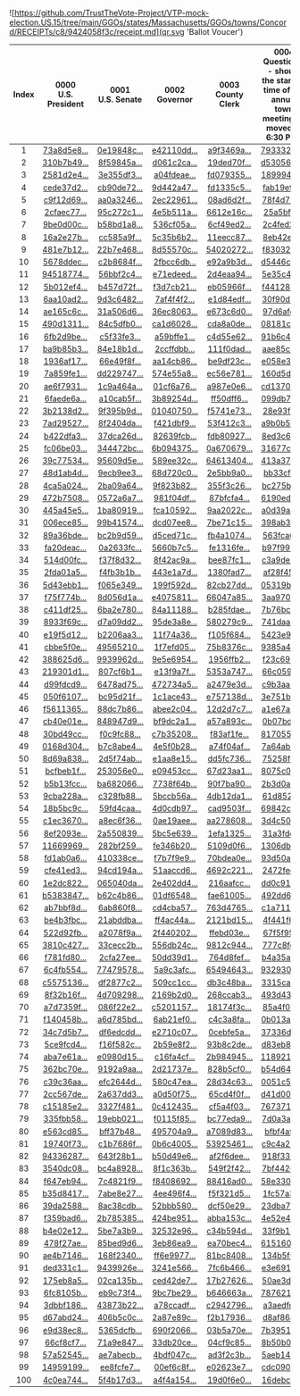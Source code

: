 ![https://github.com/TrustTheVote-Project/VTP-mock-election.US.15/tree/main/GGOs/states/Massachusetts/GGOs/towns/Concord/RECEIPTs/c8/9424058f3c/receipt.md](qr.svg 'Ballot Voucer')

| Index | 0000<br>U.S. President | 0001<br>U.S. Senate | 0002<br>Governor | 0003<br>County Clerk | 0004<br>Question 1 - should the starting time of the annual town meeting be moved to 6:30 PM? |
|:---:|:---:|:---:|:---:|:---:|:---:|
| 1 | [73a8d5e8...](https://github.com/TrustTheVote-Project/VTP-mock-election.US.15/commit/73a8d5e8bf9cb39dfeb85e54ba5c39304cfac296) | [0e19848c...](https://github.com/TrustTheVote-Project/VTP-mock-election.US.15/commit/0e19848c98aec3c5ed06accc93dd18b89fe68fcb) | [e42110dd...](https://github.com/TrustTheVote-Project/VTP-mock-election.US.15/commit/e42110dd6cb31d28ba6cb6af42c007c7e22697b9) | [a9f3469a...](https://github.com/TrustTheVote-Project/VTP-mock-election.US.15/commit/a9f3469a135cb1319197d57361aab203da301e3a) | [79333250...](https://github.com/TrustTheVote-Project/VTP-mock-election.US.15/commit/79333250c2f26ea6dca78c56493b5df852190591) |
| 2 | [310b7b49...](https://github.com/TrustTheVote-Project/VTP-mock-election.US.15/commit/310b7b497493504ed82fcaabf342c2bb542b79aa) | [8f59845a...](https://github.com/TrustTheVote-Project/VTP-mock-election.US.15/commit/8f59845a37253fba417783166e23f88355b1f3b1) | [d061c2ca...](https://github.com/TrustTheVote-Project/VTP-mock-election.US.15/commit/d061c2ca20a0122e79e85997dc8a0264f8cbe86f) | [19ded70f...](https://github.com/TrustTheVote-Project/VTP-mock-election.US.15/commit/19ded70fb6c6c93f9ad4fc6514e9668f1e04f6a4) | [d5305698...](https://github.com/TrustTheVote-Project/VTP-mock-election.US.15/commit/d5305698e60baa9d1a57d741336803c60f84af76) |
| 3 | [2581d2e4...](https://github.com/TrustTheVote-Project/VTP-mock-election.US.15/commit/2581d2e4716b86399eb7cdbee6994c025d796990) | [3e355df3...](https://github.com/TrustTheVote-Project/VTP-mock-election.US.15/commit/3e355df323166de825670c080584543633a33a4f) | [a04fdeae...](https://github.com/TrustTheVote-Project/VTP-mock-election.US.15/commit/a04fdeae1bc01cb4d12185d0a902f0fdf5417cb9) | [fd079355...](https://github.com/TrustTheVote-Project/VTP-mock-election.US.15/commit/fd079355dd654b580d0ad82c400f254c1e146630) | [1899945a...](https://github.com/TrustTheVote-Project/VTP-mock-election.US.15/commit/1899945abca601400c3fe9507e446649d665e885) |
| 4 | [cede37d2...](https://github.com/TrustTheVote-Project/VTP-mock-election.US.15/commit/cede37d265d70ecb9bab622ed2f7103dadfa087c) | [cb90de72...](https://github.com/TrustTheVote-Project/VTP-mock-election.US.15/commit/cb90de72dcae713471a3e7b1dd98ae91cd6d2b68) | [9d442a47...](https://github.com/TrustTheVote-Project/VTP-mock-election.US.15/commit/9d442a476bafd5333bb6877ac78195ccf03373be) | [fd1335c5...](https://github.com/TrustTheVote-Project/VTP-mock-election.US.15/commit/fd1335c5dc7d2df62826945d38770b59f0f0abfe) | [fab19e9b...](https://github.com/TrustTheVote-Project/VTP-mock-election.US.15/commit/fab19e9b1c8af6e75019efe9587a1a46e6a86cd1) |
| 5 | [c9f12d69...](https://github.com/TrustTheVote-Project/VTP-mock-election.US.15/commit/c9f12d699f8a17cf2ec40a60386fcab5370f65d8) | [aa0a3246...](https://github.com/TrustTheVote-Project/VTP-mock-election.US.15/commit/aa0a3246c8fc28d6743d6c1dba8809dfc2098a3a) | [2ec22961...](https://github.com/TrustTheVote-Project/VTP-mock-election.US.15/commit/2ec22961d6ca3090ba2952d6ad5f24e700c2a359) | [08ad6d2f...](https://github.com/TrustTheVote-Project/VTP-mock-election.US.15/commit/08ad6d2f64889cd3fceb26dbd86001dbe0570340) | [78f4d73b...](https://github.com/TrustTheVote-Project/VTP-mock-election.US.15/commit/78f4d73bd50f821481d470acf04c6d553136c662) |
| 6 | [2cfaec77...](https://github.com/TrustTheVote-Project/VTP-mock-election.US.15/commit/2cfaec77d2e6f228bf9cd4cd1c640ccfafe2d642) | [95c272c1...](https://github.com/TrustTheVote-Project/VTP-mock-election.US.15/commit/95c272c1b6f7768093fe29cae402c842759189f0) | [4e5b511a...](https://github.com/TrustTheVote-Project/VTP-mock-election.US.15/commit/4e5b511a511d827709a46758739523f61b9d1daf) | [6612e16c...](https://github.com/TrustTheVote-Project/VTP-mock-election.US.15/commit/6612e16c66b10760ef3a91a944c5fc2ea3281cac) | [25a5bff1...](https://github.com/TrustTheVote-Project/VTP-mock-election.US.15/commit/25a5bff1bef6d41b732d89cccef0aa54e457e08f) |
| 7 | [9be0d00c...](https://github.com/TrustTheVote-Project/VTP-mock-election.US.15/commit/9be0d00c846138d5eac4e92a6dfba2c00d2d026c) | [b58bd1a8...](https://github.com/TrustTheVote-Project/VTP-mock-election.US.15/commit/b58bd1a8178c2f3f9d3f58775338e4d53932d9fa) | [536cf05a...](https://github.com/TrustTheVote-Project/VTP-mock-election.US.15/commit/536cf05a556fb8fc24fedd77c82dd58639e0a934) | [6cf49ed2...](https://github.com/TrustTheVote-Project/VTP-mock-election.US.15/commit/6cf49ed20fcc8d58b81c893a828f01e3c2c56b5e) | [2c4fed28...](https://github.com/TrustTheVote-Project/VTP-mock-election.US.15/commit/2c4fed2823b5d981ef08bda329319bd70e5731a8) |
| 8 | [16a2e27b...](https://github.com/TrustTheVote-Project/VTP-mock-election.US.15/commit/16a2e27b541aa32e64baf6a9ebfabeaebe952d06) | [cc585a9f...](https://github.com/TrustTheVote-Project/VTP-mock-election.US.15/commit/cc585a9f4582aa0678251091b02cd04e41a93050) | [5c35b6b2...](https://github.com/TrustTheVote-Project/VTP-mock-election.US.15/commit/5c35b6b2b6837785758441ef967149dcb45da0e0) | [11eecc87...](https://github.com/TrustTheVote-Project/VTP-mock-election.US.15/commit/11eecc87305153da339887a7d68b36487301517a) | [8eb42efa...](https://github.com/TrustTheVote-Project/VTP-mock-election.US.15/commit/8eb42efa994a1aa2cd8e491192f98c4c7d724214) |
| 9 | [481e7b12...](https://github.com/TrustTheVote-Project/VTP-mock-election.US.15/commit/481e7b1201f9c18e6787d1f9a07a7aa6d46adf20) | [22b7e468...](https://github.com/TrustTheVote-Project/VTP-mock-election.US.15/commit/22b7e468f2c710d8265ac4bee67f63ec9645a7d7) | [8d55570c...](https://github.com/TrustTheVote-Project/VTP-mock-election.US.15/commit/8d55570cbc82ed5cc7061cb28b07373230bc034f) | [54020272...](https://github.com/TrustTheVote-Project/VTP-mock-election.US.15/commit/54020272eaa3869e0dfe6979a00650d121a94236) | [f83032ca...](https://github.com/TrustTheVote-Project/VTP-mock-election.US.15/commit/f83032ca789c92f2e0545b9a889116bfeeac6629) |
| 10 | [5678ddec...](https://github.com/TrustTheVote-Project/VTP-mock-election.US.15/commit/5678ddec7311de3c716bf7fb317e58d58e0b3b42) | [c2b8684f...](https://github.com/TrustTheVote-Project/VTP-mock-election.US.15/commit/c2b8684ff2a7ee3d42713d7c79270f5053a4c085) | [2fbcc6db...](https://github.com/TrustTheVote-Project/VTP-mock-election.US.15/commit/2fbcc6db82312f396f73f095b53a9887b0b50fe8) | [e92a9b3d...](https://github.com/TrustTheVote-Project/VTP-mock-election.US.15/commit/e92a9b3ddc8775c3f567815b4a473fc2cfb47d06) | [d5446c00...](https://github.com/TrustTheVote-Project/VTP-mock-election.US.15/commit/d5446c006a7ddc61d788a54d15bb8b8d999bfe4d) |
| 11 | [94518774...](https://github.com/TrustTheVote-Project/VTP-mock-election.US.15/commit/945187747ad3bff4be410c0a3ae33fa185b99911) | [56bbf2c4...](https://github.com/TrustTheVote-Project/VTP-mock-election.US.15/commit/56bbf2c42d470ac4f1a8ea323fc1cc460a100ed5) | [e71edeed...](https://github.com/TrustTheVote-Project/VTP-mock-election.US.15/commit/e71edeedd41a4dc59fcb99e314988f9bd9a71617) | [2d4eaa94...](https://github.com/TrustTheVote-Project/VTP-mock-election.US.15/commit/2d4eaa947a9f0d3162a09d32ce465551ecb7ba1a) | [5e35c4ea...](https://github.com/TrustTheVote-Project/VTP-mock-election.US.15/commit/5e35c4eaa9314c1f2c179e9029ab1e3b6742aeb8) |
| 12 | [5b012ef4...](https://github.com/TrustTheVote-Project/VTP-mock-election.US.15/commit/5b012ef40fe8f1c06e58ad16a39629087ea18d47) | [b457d72f...](https://github.com/TrustTheVote-Project/VTP-mock-election.US.15/commit/b457d72fb81fdc17899570d8011a0ff81bb40500) | [f3d7cb21...](https://github.com/TrustTheVote-Project/VTP-mock-election.US.15/commit/f3d7cb21f631d54c6fa688713fd69594d2fca1c6) | [eb05966f...](https://github.com/TrustTheVote-Project/VTP-mock-election.US.15/commit/eb05966f0c3be213505e9f7b5caf2c8f2f31b906) | [f44128d3...](https://github.com/TrustTheVote-Project/VTP-mock-election.US.15/commit/f44128d3ec19cd594db13efec5866a068564d7e1) |
| 13 | [6aa10ad2...](https://github.com/TrustTheVote-Project/VTP-mock-election.US.15/commit/6aa10ad2d1c8799cf871150a0eaa96706dd8d347) | [9d3c6482...](https://github.com/TrustTheVote-Project/VTP-mock-election.US.15/commit/9d3c6482d931e249c56ef0b648f464be0f328d53) | [7af4f4f2...](https://github.com/TrustTheVote-Project/VTP-mock-election.US.15/commit/7af4f4f274ee5bc0201bba2c9c4136b356c8ce8b) | [e1d84edf...](https://github.com/TrustTheVote-Project/VTP-mock-election.US.15/commit/e1d84edf3dd6fd44cc38ef8dd66bf3fdc4b67cdc) | [30f90d2d...](https://github.com/TrustTheVote-Project/VTP-mock-election.US.15/commit/30f90d2db27b4c8dcf7fb65de1fad1061a84fcdc) |
| 14 | [ae165c6c...](https://github.com/TrustTheVote-Project/VTP-mock-election.US.15/commit/ae165c6c9e6b22268f74d4aafe351502bd4982cf) | [31a506d6...](https://github.com/TrustTheVote-Project/VTP-mock-election.US.15/commit/31a506d693d2f5e130af3e261a957fc7ca4759e1) | [36ec8063...](https://github.com/TrustTheVote-Project/VTP-mock-election.US.15/commit/36ec8063a73a20d5d609cec0665acae0d1f79fd0) | [e673c6d0...](https://github.com/TrustTheVote-Project/VTP-mock-election.US.15/commit/e673c6d07063d62f87507355d5bfd8b2ec0c389a) | [97d6afe3...](https://github.com/TrustTheVote-Project/VTP-mock-election.US.15/commit/97d6afe3bb4573d5e5f560bc48da4649dc57368f) |
| 15 | [490d1311...](https://github.com/TrustTheVote-Project/VTP-mock-election.US.15/commit/490d13119a12ef84092c3c4bfd408a24eadebca4) | [84c5dfb0...](https://github.com/TrustTheVote-Project/VTP-mock-election.US.15/commit/84c5dfb0b17ce1b5b2f36dc302c2811b87925db2) | [ca1d6026...](https://github.com/TrustTheVote-Project/VTP-mock-election.US.15/commit/ca1d6026ff0f0fce76e26f2de6b1b20c89aaff40) | [cda8a0de...](https://github.com/TrustTheVote-Project/VTP-mock-election.US.15/commit/cda8a0de9ff9a112d25bd7ebe14ed9f619a9c91d) | [08181c41...](https://github.com/TrustTheVote-Project/VTP-mock-election.US.15/commit/08181c41f3d23a39d89583b0790e00e350f388ae) |
| 16 | [6fb2d9be...](https://github.com/TrustTheVote-Project/VTP-mock-election.US.15/commit/6fb2d9bea85cc8753997e660966be3701b0de13d) | [c5f33fe3...](https://github.com/TrustTheVote-Project/VTP-mock-election.US.15/commit/c5f33fe3c0f3d1025938610e0dfdce037050b8ad) | [a59bffe1...](https://github.com/TrustTheVote-Project/VTP-mock-election.US.15/commit/a59bffe16ca37400d7cc89c1a52bf2cfc9503f0e) | [c4d55e62...](https://github.com/TrustTheVote-Project/VTP-mock-election.US.15/commit/c4d55e622c7770e9376e4461993db795646d706e) | [91b6c455...](https://github.com/TrustTheVote-Project/VTP-mock-election.US.15/commit/91b6c45569bf4b650846dfef9ce3860329353638) |
| 17 | [ba9b85b3...](https://github.com/TrustTheVote-Project/VTP-mock-election.US.15/commit/ba9b85b3aca199394560545a9183cfa895966c40) | [84e18b1d...](https://github.com/TrustTheVote-Project/VTP-mock-election.US.15/commit/84e18b1da5655a3a092451f00279a19957bba109) | [2ccffdbb...](https://github.com/TrustTheVote-Project/VTP-mock-election.US.15/commit/2ccffdbb1e70e3828454158b7a145975a50514d5) | [111f0dad...](https://github.com/TrustTheVote-Project/VTP-mock-election.US.15/commit/111f0dadd98549aa0dc286a4b911b9e911ec269a) | [aae85ca6...](https://github.com/TrustTheVote-Project/VTP-mock-election.US.15/commit/aae85ca62c9382b0007bf69eff81ab36d2d9d454) |
| 18 | [1936af17...](https://github.com/TrustTheVote-Project/VTP-mock-election.US.15/commit/1936af17b05270428a0153ce7c8b819da91d8e0e) | [66e49f8f...](https://github.com/TrustTheVote-Project/VTP-mock-election.US.15/commit/66e49f8f8eaacb14feb84fbb029aeaf9675c141a) | [aa14cb86...](https://github.com/TrustTheVote-Project/VTP-mock-election.US.15/commit/aa14cb860c8e39131ea921584485b37662d4dd25) | [be9df23c...](https://github.com/TrustTheVote-Project/VTP-mock-election.US.15/commit/be9df23cb3d6505d96b42db79e2e0697c05aeca8) | [e058e3a5...](https://github.com/TrustTheVote-Project/VTP-mock-election.US.15/commit/e058e3a5d02d802c454ac1fa5d86bc792015984e) |
| 19 | [7a859fe1...](https://github.com/TrustTheVote-Project/VTP-mock-election.US.15/commit/7a859fe192e61bdf4ca3eee4e1d8c9ee77f65039) | [dd229747...](https://github.com/TrustTheVote-Project/VTP-mock-election.US.15/commit/dd229747ce3654239361d995abe82b40c4a3ca4f) | [574e55a8...](https://github.com/TrustTheVote-Project/VTP-mock-election.US.15/commit/574e55a8f07be288a1c39f58da48ce1bd5d80743) | [ec56e781...](https://github.com/TrustTheVote-Project/VTP-mock-election.US.15/commit/ec56e78164cbf4e1e15436f4918270962d8d6fb3) | [160d5d00...](https://github.com/TrustTheVote-Project/VTP-mock-election.US.15/commit/160d5d00ba71e4f8de4cf2197ac58134b09a1852) |
| 20 | [ae6f7931...](https://github.com/TrustTheVote-Project/VTP-mock-election.US.15/commit/ae6f7931e489ebcd0964ec3918e8ec17bc94037a) | [1c9a464a...](https://github.com/TrustTheVote-Project/VTP-mock-election.US.15/commit/1c9a464a7d9ff6a42cc812de15defa90178174b4) | [01cf6a76...](https://github.com/TrustTheVote-Project/VTP-mock-election.US.15/commit/01cf6a76f4db50b8a745e2cad0136d4132c9f67c) | [a987e0e6...](https://github.com/TrustTheVote-Project/VTP-mock-election.US.15/commit/a987e0e6e712303a4949ac371e5d0c11dbe8be78) | [cd137076...](https://github.com/TrustTheVote-Project/VTP-mock-election.US.15/commit/cd13707698b6f2c39c8fd82903e0bc5da21a5a51) |
| 21 | [6faede6a...](https://github.com/TrustTheVote-Project/VTP-mock-election.US.15/commit/6faede6a414ed57cd15af12da2326108bdb8b315) | [a10cab5f...](https://github.com/TrustTheVote-Project/VTP-mock-election.US.15/commit/a10cab5ff441b7bb03343c15cedc7b02995303d6) | [3b89254d...](https://github.com/TrustTheVote-Project/VTP-mock-election.US.15/commit/3b89254d372d7e169fb142264a1fe8c1927f3a32) | [ff50dff6...](https://github.com/TrustTheVote-Project/VTP-mock-election.US.15/commit/ff50dff65b865ae5ac80264be50ae81ec020225b) | [099db73e...](https://github.com/TrustTheVote-Project/VTP-mock-election.US.15/commit/099db73ea3cc9ea9b93768f7bac249f6a8b4c2ff) |
| 22 | [3b2138d2...](https://github.com/TrustTheVote-Project/VTP-mock-election.US.15/commit/3b2138d248ca7a1aad3236f6e995f3b8dfab11c9) | [9f395b9d...](https://github.com/TrustTheVote-Project/VTP-mock-election.US.15/commit/9f395b9d7e74c3f534e1616d47779eca1d9df0ba) | [01040750...](https://github.com/TrustTheVote-Project/VTP-mock-election.US.15/commit/0104075003ace58b06a90c2f64d1e7b899b8161e) | [f5741e73...](https://github.com/TrustTheVote-Project/VTP-mock-election.US.15/commit/f5741e737b0dfdb5275c4231dae426d8e9d87559) | [28e93fac...](https://github.com/TrustTheVote-Project/VTP-mock-election.US.15/commit/28e93facce5a20acc393df4ea7ff5c4ecbb1d4d6) |
| 23 | [7ad29527...](https://github.com/TrustTheVote-Project/VTP-mock-election.US.15/commit/7ad29527cb2e9b1ec884514da7466265c3ddf7e2) | [8f2404da...](https://github.com/TrustTheVote-Project/VTP-mock-election.US.15/commit/8f2404daa630e38bdad65534f3c2d84747da979e) | [f421dbf9...](https://github.com/TrustTheVote-Project/VTP-mock-election.US.15/commit/f421dbf92ec90aa7d1c8bf3fb2cc9fb20ad70f97) | [53f412c3...](https://github.com/TrustTheVote-Project/VTP-mock-election.US.15/commit/53f412c351ae85139fbc76600b92d0c95a2903f7) | [a9b0b553...](https://github.com/TrustTheVote-Project/VTP-mock-election.US.15/commit/a9b0b553a7dc5015c29e6cac4ca4731abc95a842) |
| 24 | [b422dfa3...](https://github.com/TrustTheVote-Project/VTP-mock-election.US.15/commit/b422dfa3f46645808b22462337d2549f3f3742fc) | [37dca26d...](https://github.com/TrustTheVote-Project/VTP-mock-election.US.15/commit/37dca26d138048db7389eba87754fec0ca447c12) | [82639fcb...](https://github.com/TrustTheVote-Project/VTP-mock-election.US.15/commit/82639fcb0a94b5f636446684bf62e21eb2e5c979) | [fdb80927...](https://github.com/TrustTheVote-Project/VTP-mock-election.US.15/commit/fdb80927285b8788db65dd2b730f6402c53b491e) | [8ed3c6c1...](https://github.com/TrustTheVote-Project/VTP-mock-election.US.15/commit/8ed3c6c152ac8623c11cd4326a712a8023b993fd) |
| 25 | [fc06be03...](https://github.com/TrustTheVote-Project/VTP-mock-election.US.15/commit/fc06be03ec0dc5dd8f100af15420f6e9edd3fb7d) | [344472bc...](https://github.com/TrustTheVote-Project/VTP-mock-election.US.15/commit/344472bc56735615339a81b3c87da4c0d168483a) | [6b094375...](https://github.com/TrustTheVote-Project/VTP-mock-election.US.15/commit/6b094375abb59ef91196b3b37c34edcd91b2c15c) | [0a670679...](https://github.com/TrustTheVote-Project/VTP-mock-election.US.15/commit/0a6706791e528f1b330c1a00cca93baf541bf974) | [31677c19...](https://github.com/TrustTheVote-Project/VTP-mock-election.US.15/commit/31677c19db66e3cb6a0a0d4715f68e1c86f44170) |
| 26 | [39c77534...](https://github.com/TrustTheVote-Project/VTP-mock-election.US.15/commit/39c77534ccfe19f5e8d3a534c340d8bf7374931e) | [95609d5e...](https://github.com/TrustTheVote-Project/VTP-mock-election.US.15/commit/95609d5e4c711ee0d226a1f4d79369bdef335d03) | [589ee32c...](https://github.com/TrustTheVote-Project/VTP-mock-election.US.15/commit/589ee32cafa9ed5ff7615a170332e45a2c532482) | [64613404...](https://github.com/TrustTheVote-Project/VTP-mock-election.US.15/commit/64613404c3293717ceec5861e9b8f8d0af0bbf33) | [413a3748...](https://github.com/TrustTheVote-Project/VTP-mock-election.US.15/commit/413a37482ff877c1e95f8a440826cd0e2a1f4fcd) |
| 27 | [48d1ab4d...](https://github.com/TrustTheVote-Project/VTP-mock-election.US.15/commit/48d1ab4da918242b2c1466c31f818439be0252d6) | [9ecb9ee3...](https://github.com/TrustTheVote-Project/VTP-mock-election.US.15/commit/9ecb9ee302e4ddb732f54ed7ac80a324977febf5) | [68d720c0...](https://github.com/TrustTheVote-Project/VTP-mock-election.US.15/commit/68d720c0faa1a6999a9f74630687b4175f2388ce) | [2e5bb9a0...](https://github.com/TrustTheVote-Project/VTP-mock-election.US.15/commit/2e5bb9a0e1ff59c89ce9e465a88cf78ebf3311f9) | [bb33cff9...](https://github.com/TrustTheVote-Project/VTP-mock-election.US.15/commit/bb33cff9e51c650c41db4c9b21ede55817c4eb69) |
| 28 | [4ca5a024...](https://github.com/TrustTheVote-Project/VTP-mock-election.US.15/commit/4ca5a024ae84c12d9f2fa508bf0477fa757d32e9) | [2ba09a64...](https://github.com/TrustTheVote-Project/VTP-mock-election.US.15/commit/2ba09a64a9eabdaaee2a9bbb1db74b3d0d7d52d4) | [9f823b82...](https://github.com/TrustTheVote-Project/VTP-mock-election.US.15/commit/9f823b822d9b684414b229e62ec86f42610d6163) | [355f3c26...](https://github.com/TrustTheVote-Project/VTP-mock-election.US.15/commit/355f3c26de702eede7a7d44af51147ec606f2cc9) | [bc275bac...](https://github.com/TrustTheVote-Project/VTP-mock-election.US.15/commit/bc275bac1b6dd4dfcfce6988f2ae6a527002e8e6) |
| 29 | [472b7508...](https://github.com/TrustTheVote-Project/VTP-mock-election.US.15/commit/472b7508fd87bf44fdded30301ddef21aa3995f8) | [0572a6a7...](https://github.com/TrustTheVote-Project/VTP-mock-election.US.15/commit/0572a6a7357c3614e9ca700dc3cbc8ac32a60442) | [981f04df...](https://github.com/TrustTheVote-Project/VTP-mock-election.US.15/commit/981f04df21ed87c12a2a8e574209fd5eafbe473a) | [87bfcfa4...](https://github.com/TrustTheVote-Project/VTP-mock-election.US.15/commit/87bfcfa4aab130ff7b4e5e390d2e56e73b9f2c0e) | [6190ed49...](https://github.com/TrustTheVote-Project/VTP-mock-election.US.15/commit/6190ed494deab9f6c104b31c0c3d4285fc219c8c) |
| 30 | [445a45e5...](https://github.com/TrustTheVote-Project/VTP-mock-election.US.15/commit/445a45e557434fceda715db6a3a2a4d9edcb517e) | [1ba80919...](https://github.com/TrustTheVote-Project/VTP-mock-election.US.15/commit/1ba809191975b4c4ab8c9625f34c4bb819cf18e7) | [fca10592...](https://github.com/TrustTheVote-Project/VTP-mock-election.US.15/commit/fca105924787633b0992eedc438ce8ee3954a045) | [9aa2022c...](https://github.com/TrustTheVote-Project/VTP-mock-election.US.15/commit/9aa2022cac0ce700b69f3ff3cd07b915a415985f) | [a0d39a31...](https://github.com/TrustTheVote-Project/VTP-mock-election.US.15/commit/a0d39a31b44471cbb2628a3267e26b858af826cc) |
| 31 | [006ece85...](https://github.com/TrustTheVote-Project/VTP-mock-election.US.15/commit/006ece85832eafd3e5391e195fb6907884767b2e) | [99b41574...](https://github.com/TrustTheVote-Project/VTP-mock-election.US.15/commit/99b4157464aaf298948c95829df7d5ce094a2c7c) | [dcd07ee8...](https://github.com/TrustTheVote-Project/VTP-mock-election.US.15/commit/dcd07ee8b98ba77b619cf51a133ed1f28e8e56e2) | [7be71c15...](https://github.com/TrustTheVote-Project/VTP-mock-election.US.15/commit/7be71c158c90175a19d0253d9b058d10a6a649f2) | [398ab386...](https://github.com/TrustTheVote-Project/VTP-mock-election.US.15/commit/398ab386ae2848898fea6abf58409edde2c39fa9) |
| 32 | [89a36bde...](https://github.com/TrustTheVote-Project/VTP-mock-election.US.15/commit/89a36bdeeb449c6f84375ed35499433b1d208261) | [bc2b9d59...](https://github.com/TrustTheVote-Project/VTP-mock-election.US.15/commit/bc2b9d594be2621a504ffd987d976687623adfd7) | [d5ced71c...](https://github.com/TrustTheVote-Project/VTP-mock-election.US.15/commit/d5ced71c0b436f80899c5ffc680119e90f4fb15a) | [fb4a1074...](https://github.com/TrustTheVote-Project/VTP-mock-election.US.15/commit/fb4a1074990424561c17df6282b17e24447bdbde) | [563fca6d...](https://github.com/TrustTheVote-Project/VTP-mock-election.US.15/commit/563fca6d8e870f115c6caf7f99aae35bf62f44af) |
| 33 | [fa20deac...](https://github.com/TrustTheVote-Project/VTP-mock-election.US.15/commit/fa20deacf157712139e7f0be05bbc1d620b12fa6) | [0a2633fc...](https://github.com/TrustTheVote-Project/VTP-mock-election.US.15/commit/0a2633fc5726f890cf9760601d3bcad597afad99) | [5660b7c5...](https://github.com/TrustTheVote-Project/VTP-mock-election.US.15/commit/5660b7c57edbb0d52d7f0c4fb7c1f8bcfae6a80d) | [fe1316fe...](https://github.com/TrustTheVote-Project/VTP-mock-election.US.15/commit/fe1316feda91c087be2cc2d35bd54af61d8cbeda) | [b97f996b...](https://github.com/TrustTheVote-Project/VTP-mock-election.US.15/commit/b97f996b1b65c45562b0e6646b479c595fed3663) |
| 34 | [514d00fc...](https://github.com/TrustTheVote-Project/VTP-mock-election.US.15/commit/514d00fc404c57efa10084fc5b454bcc98138536) | [f37f8d32...](https://github.com/TrustTheVote-Project/VTP-mock-election.US.15/commit/f37f8d325fd71f730a51e728b563937a9a5b0723) | [8f42ac9a...](https://github.com/TrustTheVote-Project/VTP-mock-election.US.15/commit/8f42ac9aafbe0cfa232a01604033458fc9c09115) | [bee87fc1...](https://github.com/TrustTheVote-Project/VTP-mock-election.US.15/commit/bee87fc193debfba80f79c00338e49dffa2891fe) | [c3a9de25...](https://github.com/TrustTheVote-Project/VTP-mock-election.US.15/commit/c3a9de25ace309ce64c1525a6e6213bf5005e4a6) |
| 35 | [2fda01a5...](https://github.com/TrustTheVote-Project/VTP-mock-election.US.15/commit/2fda01a50057bd680239f531ae9e15ed9bb2ad84) | [f4fb3b1b...](https://github.com/TrustTheVote-Project/VTP-mock-election.US.15/commit/f4fb3b1b10cdcc2dfc9d72a2980efa5a2300ea8e) | [443e1a7d...](https://github.com/TrustTheVote-Project/VTP-mock-election.US.15/commit/443e1a7da69b55c087e41cfbbd261ce6edb1b038) | [1380fad7...](https://github.com/TrustTheVote-Project/VTP-mock-election.US.15/commit/1380fad7eaa91ea355130260b46edd87926213fa) | [af28f459...](https://github.com/TrustTheVote-Project/VTP-mock-election.US.15/commit/af28f4595e29b6c4080188720392b10a3c329b30) |
| 36 | [5d43ebb1...](https://github.com/TrustTheVote-Project/VTP-mock-election.US.15/commit/5d43ebb1d321a40707cccc06bf2a898a0b01ed97) | [f065e349...](https://github.com/TrustTheVote-Project/VTP-mock-election.US.15/commit/f065e34996208362ca3b90ba856849cce747bf14) | [199f592d...](https://github.com/TrustTheVote-Project/VTP-mock-election.US.15/commit/199f592d13304213c524b677972f6c6b2af8ddd9) | [82cb27dd...](https://github.com/TrustTheVote-Project/VTP-mock-election.US.15/commit/82cb27dd46f86460f5da1e94fbb1a2c206edcf59) | [05319bd6...](https://github.com/TrustTheVote-Project/VTP-mock-election.US.15/commit/05319bd6252b2187a85250de30161789de659b3c) |
| 37 | [f75f774b...](https://github.com/TrustTheVote-Project/VTP-mock-election.US.15/commit/f75f774b175b19058a456dad2ce05105c048d6ee) | [8d056d1a...](https://github.com/TrustTheVote-Project/VTP-mock-election.US.15/commit/8d056d1a91fba28191f5458618c9fd0c62befac7) | [e4075811...](https://github.com/TrustTheVote-Project/VTP-mock-election.US.15/commit/e407581118cd4c2bb2f8a40daca9017786236de7) | [66047a85...](https://github.com/TrustTheVote-Project/VTP-mock-election.US.15/commit/66047a858eee0cc7585fd14e73d8796c772b08f4) | [3aa970b3...](https://github.com/TrustTheVote-Project/VTP-mock-election.US.15/commit/3aa970b3d61c7bc35243d3ade78573f28dd69b13) |
| 38 | [c411df25...](https://github.com/TrustTheVote-Project/VTP-mock-election.US.15/commit/c411df25f56a635ae46547fbb74a31cf090a5900) | [6ba2e780...](https://github.com/TrustTheVote-Project/VTP-mock-election.US.15/commit/6ba2e7800e4416152f480bcbd262142bd629325f) | [84a11188...](https://github.com/TrustTheVote-Project/VTP-mock-election.US.15/commit/84a11188e8451dcacc628b43dd2193d70dc51186) | [b285fdae...](https://github.com/TrustTheVote-Project/VTP-mock-election.US.15/commit/b285fdae569b6a0721508e10d1e0fa0355401a24) | [7b76bc38...](https://github.com/TrustTheVote-Project/VTP-mock-election.US.15/commit/7b76bc381e79e54337186423b942f603191fbaf7) |
| 39 | [8933f69c...](https://github.com/TrustTheVote-Project/VTP-mock-election.US.15/commit/8933f69c2ab3cc1eb7ac76f8bbfb326410473cc8) | [d7a09dd2...](https://github.com/TrustTheVote-Project/VTP-mock-election.US.15/commit/d7a09dd259194e0eddcf7dc9be23736e6fa09d08) | [95de3a8e...](https://github.com/TrustTheVote-Project/VTP-mock-election.US.15/commit/95de3a8ec6af6be9243cb82f4fb7696f52dc5f23) | [580279c9...](https://github.com/TrustTheVote-Project/VTP-mock-election.US.15/commit/580279c95269e9b1bb6d7fda5ac248f38f750e9d) | [741daa73...](https://github.com/TrustTheVote-Project/VTP-mock-election.US.15/commit/741daa73c4f6d0722c29a5f0708091fdd33bcb77) |
| 40 | [e19f5d12...](https://github.com/TrustTheVote-Project/VTP-mock-election.US.15/commit/e19f5d121020957669260fca9054295adf9f9d90) | [b2206aa3...](https://github.com/TrustTheVote-Project/VTP-mock-election.US.15/commit/b2206aa3f78f28819be122702ea8515495e338e7) | [11f74a36...](https://github.com/TrustTheVote-Project/VTP-mock-election.US.15/commit/11f74a369adb2ae138960080fc2e5d5d66c6fa8f) | [f105f684...](https://github.com/TrustTheVote-Project/VTP-mock-election.US.15/commit/f105f684aa311273a23558c72cccc620e7bf8d10) | [5423e97b...](https://github.com/TrustTheVote-Project/VTP-mock-election.US.15/commit/5423e97b04fd9ea8b4b3ccb68abc0505b4ddd589) |
| 41 | [cbbe5f0e...](https://github.com/TrustTheVote-Project/VTP-mock-election.US.15/commit/cbbe5f0eac39d1d3b1cdce31593769470f87b17b) | [49565210...](https://github.com/TrustTheVote-Project/VTP-mock-election.US.15/commit/49565210854527426e699cc7ed56e5b5dc980f34) | [1f7efd05...](https://github.com/TrustTheVote-Project/VTP-mock-election.US.15/commit/1f7efd0594d3036389227c714f23a25d5a68b4cb) | [75b8376c...](https://github.com/TrustTheVote-Project/VTP-mock-election.US.15/commit/75b8376cc93e590da073a7deb1fb6df55d34978e) | [9385a488...](https://github.com/TrustTheVote-Project/VTP-mock-election.US.15/commit/9385a4881d42a9963db0b2d4bd3ebe7796e3d164) |
| 42 | [388625d6...](https://github.com/TrustTheVote-Project/VTP-mock-election.US.15/commit/388625d600ca1847a225c5cb63b2211e6d3d0cfb) | [9939962d...](https://github.com/TrustTheVote-Project/VTP-mock-election.US.15/commit/9939962d25bb321287ba6a4327b7e0979fbcdefb) | [9e5e6954...](https://github.com/TrustTheVote-Project/VTP-mock-election.US.15/commit/9e5e6954267d176f1039a084fabdefd401968559) | [1956ffb2...](https://github.com/TrustTheVote-Project/VTP-mock-election.US.15/commit/1956ffb22cdba9d4011f48c220c655f2b1517c50) | [f23c69ba...](https://github.com/TrustTheVote-Project/VTP-mock-election.US.15/commit/f23c69ba1fa3ec14b8aadca9ee208b8c3259efa3) |
| 43 | [219301d1...](https://github.com/TrustTheVote-Project/VTP-mock-election.US.15/commit/219301d1d1e9b48f419a0d56976222768c22e8e7) | [807cf6b1...](https://github.com/TrustTheVote-Project/VTP-mock-election.US.15/commit/807cf6b1b4b00239b5ba13496bfffc2da4237d13) | [e13f9a7f...](https://github.com/TrustTheVote-Project/VTP-mock-election.US.15/commit/e13f9a7fac7eb1247eb507b20bccf4b2117e9ea5) | [5353a747...](https://github.com/TrustTheVote-Project/VTP-mock-election.US.15/commit/5353a747a91e7c0a3f4bd406b148663ecd3ca607) | [66c059f6...](https://github.com/TrustTheVote-Project/VTP-mock-election.US.15/commit/66c059f6ef87508a1c64e75cd550494793885e06) |
| 44 | [d99fdcd9...](https://github.com/TrustTheVote-Project/VTP-mock-election.US.15/commit/d99fdcd96411470ff04e23d850878571801a8480) | [6478ad75...](https://github.com/TrustTheVote-Project/VTP-mock-election.US.15/commit/6478ad75d12cab46117373c5a0c6320abdaf8d41) | [472734a5...](https://github.com/TrustTheVote-Project/VTP-mock-election.US.15/commit/472734a574831752f53ec98ef66a0cb88deb56a6) | [a2479e3d...](https://github.com/TrustTheVote-Project/VTP-mock-election.US.15/commit/a2479e3dfd2a027eb380afe89634f27992728547) | [c9b3aa6b...](https://github.com/TrustTheVote-Project/VTP-mock-election.US.15/commit/c9b3aa6babd349869bca18deb1ae19f48a402f3f) |
| 45 | [050f6107...](https://github.com/TrustTheVote-Project/VTP-mock-election.US.15/commit/050f6107099e540d8ef1d0ea93e5c9de38cbe09c) | [bc95d21f...](https://github.com/TrustTheVote-Project/VTP-mock-election.US.15/commit/bc95d21f8d6d840e76237682d1c6bfc2797dff54) | [1c1ace43...](https://github.com/TrustTheVote-Project/VTP-mock-election.US.15/commit/1c1ace4362d712cc4fc9d041ed6b01642e21ed05) | [e757138d...](https://github.com/TrustTheVote-Project/VTP-mock-election.US.15/commit/e757138dd53e0283460b1494f0e714db11ddeb42) | [3e751b18...](https://github.com/TrustTheVote-Project/VTP-mock-election.US.15/commit/3e751b1840d486d1956e5851149a1ac9f2ce049a) |
| 46 | [f5611365...](https://github.com/TrustTheVote-Project/VTP-mock-election.US.15/commit/f5611365bd6953eb80da4e36055673f679ac6076) | [88dc7b86...](https://github.com/TrustTheVote-Project/VTP-mock-election.US.15/commit/88dc7b8675f6492afb33540287b96cbc092b1862) | [abee2c04...](https://github.com/TrustTheVote-Project/VTP-mock-election.US.15/commit/abee2c04c08f7a0b25a54328a916dbf6cdb46e1c) | [12d2d7c7...](https://github.com/TrustTheVote-Project/VTP-mock-election.US.15/commit/12d2d7c744630a5e7f5685cae46de8a764a98727) | [a1e67a57...](https://github.com/TrustTheVote-Project/VTP-mock-election.US.15/commit/a1e67a576d880d00fd2a736e705a4c0c28321554) |
| 47 | [cb40e01e...](https://github.com/TrustTheVote-Project/VTP-mock-election.US.15/commit/cb40e01e3734e4a5ae7d316befa8a57bfeaa7f5a) | [848947d9...](https://github.com/TrustTheVote-Project/VTP-mock-election.US.15/commit/848947d9b2fae7583a851838cb6b9e7cac62cfd2) | [bf9dc2a1...](https://github.com/TrustTheVote-Project/VTP-mock-election.US.15/commit/bf9dc2a110ee65f99de92a3159a08ddf772f756d) | [a57a893c...](https://github.com/TrustTheVote-Project/VTP-mock-election.US.15/commit/a57a893cdc4e0c78fc80399b52fa7138f03f1335) | [0b07bdbf...](https://github.com/TrustTheVote-Project/VTP-mock-election.US.15/commit/0b07bdbfa51eb36b913163cd39ec75df2afe0e79) |
| 48 | [30bd49cc...](https://github.com/TrustTheVote-Project/VTP-mock-election.US.15/commit/30bd49ccb9fcf6e7cb2267516e1645ba42e8ab72) | [f0c9fc88...](https://github.com/TrustTheVote-Project/VTP-mock-election.US.15/commit/f0c9fc886a208c9a377b7aa63476b06ce712485a) | [c7b35208...](https://github.com/TrustTheVote-Project/VTP-mock-election.US.15/commit/c7b352089ba17ff7fc7aa3ab0c9e5f89299dcfb9) | [f83af1fe...](https://github.com/TrustTheVote-Project/VTP-mock-election.US.15/commit/f83af1fe72f4279e242b111b4d60ddf3b989c3a8) | [817055e9...](https://github.com/TrustTheVote-Project/VTP-mock-election.US.15/commit/817055e9fb0d31ed659da0a7b76cfb518beda1bd) |
| 49 | [0168d304...](https://github.com/TrustTheVote-Project/VTP-mock-election.US.15/commit/0168d304af5727c018f1d70fd3314aa3a45e1c25) | [b7c8abe4...](https://github.com/TrustTheVote-Project/VTP-mock-election.US.15/commit/b7c8abe44d3afe3d032327373193a40d8fa5680e) | [4e5f0b28...](https://github.com/TrustTheVote-Project/VTP-mock-election.US.15/commit/4e5f0b28bb669f2050003b4b4a12cab0f97ef0b0) | [a74f04af...](https://github.com/TrustTheVote-Project/VTP-mock-election.US.15/commit/a74f04af1322b8db8e0eabd4a8d40fd93e4c3ac6) | [7a64ab45...](https://github.com/TrustTheVote-Project/VTP-mock-election.US.15/commit/7a64ab451dac00cf7504b77a8b7ab0b39278cb6f) |
| 50 | [8d69a838...](https://github.com/TrustTheVote-Project/VTP-mock-election.US.15/commit/8d69a83847384463bacb8b67fc4b1d2ea2d707c6) | [2d5f74ab...](https://github.com/TrustTheVote-Project/VTP-mock-election.US.15/commit/2d5f74abc4da50b3847f37cc8b11a8ad201f394f) | [e1aa8e15...](https://github.com/TrustTheVote-Project/VTP-mock-election.US.15/commit/e1aa8e15aaeb85471767800f586d27e43d2b7a6d) | [dd5fc736...](https://github.com/TrustTheVote-Project/VTP-mock-election.US.15/commit/dd5fc7364f8211968eaf761df0808b91e63436dd) | [75258fe2...](https://github.com/TrustTheVote-Project/VTP-mock-election.US.15/commit/75258fe2d6b319372caa26e9928efeea3b4c7cde) |
| 51 | [bcfbeb1f...](https://github.com/TrustTheVote-Project/VTP-mock-election.US.15/commit/bcfbeb1fb853267b8afa800a3c03d88f20e9feae) | [253056e0...](https://github.com/TrustTheVote-Project/VTP-mock-election.US.15/commit/253056e0abf0a2fe4ffdf82a34a873964c82cc7a) | [e09453cc...](https://github.com/TrustTheVote-Project/VTP-mock-election.US.15/commit/e09453cc1f83b31f043aa0338cda7e0a832fe50a) | [67d23aa1...](https://github.com/TrustTheVote-Project/VTP-mock-election.US.15/commit/67d23aa1c67659843b612b133c698f5060b905c6) | [8075c09d...](https://github.com/TrustTheVote-Project/VTP-mock-election.US.15/commit/8075c09d2d79d76c18dba34e9c6d34c8b21c8e46) |
| 52 | [b5b13fcc...](https://github.com/TrustTheVote-Project/VTP-mock-election.US.15/commit/b5b13fcc2dbb21bcd1e52ea3fde9d30146a55541) | [ba682066...](https://github.com/TrustTheVote-Project/VTP-mock-election.US.15/commit/ba682066fa85e7d4eedba0e07fc3c010114065cb) | [7738f64b...](https://github.com/TrustTheVote-Project/VTP-mock-election.US.15/commit/7738f64b9539bb35e4a180d228cd9914efbe05b2) | [90f7ba90...](https://github.com/TrustTheVote-Project/VTP-mock-election.US.15/commit/90f7ba903ed6cf63d092468f4b6238c01d52e4d2) | [2b3d0a72...](https://github.com/TrustTheVote-Project/VTP-mock-election.US.15/commit/2b3d0a727c8cdc2b04137df02d74449a7d3a51d5) |
| 53 | [9cba228a...](https://github.com/TrustTheVote-Project/VTP-mock-election.US.15/commit/9cba228a6355045d450c1c7969a8e203e69d69b4) | [c328fb88...](https://github.com/TrustTheVote-Project/VTP-mock-election.US.15/commit/c328fb88ceee4c4770fecf84c25fd89960999d07) | [5bccb56a...](https://github.com/TrustTheVote-Project/VTP-mock-election.US.15/commit/5bccb56a57f82610de41a3e0f7ee5685a86edb03) | [4db12da1...](https://github.com/TrustTheVote-Project/VTP-mock-election.US.15/commit/4db12da13a148e1d8dbdde088b7b07003cf31619) | [61d852fc...](https://github.com/TrustTheVote-Project/VTP-mock-election.US.15/commit/61d852fc4cc0800689b50d8cd1b25ffcad38b450) |
| 54 | [18b5bc9c...](https://github.com/TrustTheVote-Project/VTP-mock-election.US.15/commit/18b5bc9c8508801739a84f486ce409991b5cdcb2) | [59fd4caa...](https://github.com/TrustTheVote-Project/VTP-mock-election.US.15/commit/59fd4caa774df125a701ab39ed8f0ea3ba5c3581) | [4d0cdb97...](https://github.com/TrustTheVote-Project/VTP-mock-election.US.15/commit/4d0cdb970aaba9ef71487b7dccaaadf5cb05de2c) | [cad9503f...](https://github.com/TrustTheVote-Project/VTP-mock-election.US.15/commit/cad9503f603001341ec410f9557b0e074d92d35e) | [69842c89...](https://github.com/TrustTheVote-Project/VTP-mock-election.US.15/commit/69842c89587d888936f1c0e00e79fc30f2953fb9) |
| 55 | [c1ec3670...](https://github.com/TrustTheVote-Project/VTP-mock-election.US.15/commit/c1ec367029b48546918f92f54ba82e5d03582d48) | [a8ec6f36...](https://github.com/TrustTheVote-Project/VTP-mock-election.US.15/commit/a8ec6f3680866a6e38ea324faebde0227de2b2de) | [0ae19aee...](https://github.com/TrustTheVote-Project/VTP-mock-election.US.15/commit/0ae19aee2def778e3b8140f9729ce2ae727a7b07) | [aa278608...](https://github.com/TrustTheVote-Project/VTP-mock-election.US.15/commit/aa278608eba85f3121970b6ebbf9dcb4013a9ca2) | [3d4c507d...](https://github.com/TrustTheVote-Project/VTP-mock-election.US.15/commit/3d4c507d722ac879bcf6cbffd0178f15661e3846) |
| 56 | [8ef2093e...](https://github.com/TrustTheVote-Project/VTP-mock-election.US.15/commit/8ef2093e899a7a169cb7f7afd7fb0e6f0f0af544) | [2a550839...](https://github.com/TrustTheVote-Project/VTP-mock-election.US.15/commit/2a5508397acaa21f492e8851565952ea4694a59d) | [5bc5e639...](https://github.com/TrustTheVote-Project/VTP-mock-election.US.15/commit/5bc5e639c64cdc56d5279f1d3bd51e7669906662) | [1efa1325...](https://github.com/TrustTheVote-Project/VTP-mock-election.US.15/commit/1efa132507b9a96b3fcaabeb036c9ebc4561d7ed) | [31a3fdd1...](https://github.com/TrustTheVote-Project/VTP-mock-election.US.15/commit/31a3fdd1112a897afdf392c490dde99e688c5a66) |
| 57 | [11669969...](https://github.com/TrustTheVote-Project/VTP-mock-election.US.15/commit/116699698fd65fc2d819e453660e637a3d72c106) | [282bf259...](https://github.com/TrustTheVote-Project/VTP-mock-election.US.15/commit/282bf2599fdc198fb3f499265c5172cbd58dd108) | [fe346b20...](https://github.com/TrustTheVote-Project/VTP-mock-election.US.15/commit/fe346b2045aa6ba56299f6f11e82454d628e9408) | [5109d0f6...](https://github.com/TrustTheVote-Project/VTP-mock-election.US.15/commit/5109d0f665d9a7ca72a33c338a936f9bb55a7b6e) | [1306db34...](https://github.com/TrustTheVote-Project/VTP-mock-election.US.15/commit/1306db34ca0fa9c784a1318134ab1fcb33e6b2a1) |
| 58 | [fd1ab0a6...](https://github.com/TrustTheVote-Project/VTP-mock-election.US.15/commit/fd1ab0a64702d9df5d4190f41f6fb99939cff12e) | [410338ce...](https://github.com/TrustTheVote-Project/VTP-mock-election.US.15/commit/410338ce7f453c588ff100f0be675b656f5671d8) | [f7b7f9e9...](https://github.com/TrustTheVote-Project/VTP-mock-election.US.15/commit/f7b7f9e9bc7366cd2b416a4501361cfedadaff68) | [70bdea0e...](https://github.com/TrustTheVote-Project/VTP-mock-election.US.15/commit/70bdea0e646891cbf9632e40faade11e316e3094) | [93d50a59...](https://github.com/TrustTheVote-Project/VTP-mock-election.US.15/commit/93d50a5914ee307a9cf2782a5636d22288eff520) |
| 59 | [cfe41ed3...](https://github.com/TrustTheVote-Project/VTP-mock-election.US.15/commit/cfe41ed3e2c8dfee4ac149407fd79a805b7ec77a) | [94cd194a...](https://github.com/TrustTheVote-Project/VTP-mock-election.US.15/commit/94cd194a438be597510d8c03d55b7362eb632da2) | [51aaccd6...](https://github.com/TrustTheVote-Project/VTP-mock-election.US.15/commit/51aaccd64f34fae2ecf7fc210b11f60cb0b81eef) | [4692c221...](https://github.com/TrustTheVote-Project/VTP-mock-election.US.15/commit/4692c221476d41c3f08a9a63114c119209554dfb) | [2472fee7...](https://github.com/TrustTheVote-Project/VTP-mock-election.US.15/commit/2472fee7f167f1e63cb3dd722084f275960ec955) |
| 60 | [1e2dc822...](https://github.com/TrustTheVote-Project/VTP-mock-election.US.15/commit/1e2dc8227df9b552a9004bfe5dcf75a00b6ffcca) | [065040da...](https://github.com/TrustTheVote-Project/VTP-mock-election.US.15/commit/065040daa3c3460d9961c0d1683aa732c58f3c1b) | [2e402dd4...](https://github.com/TrustTheVote-Project/VTP-mock-election.US.15/commit/2e402dd4ea9c520ca48164d884a9981d4a046b11) | [216aafcc...](https://github.com/TrustTheVote-Project/VTP-mock-election.US.15/commit/216aafcc4172edf037e765778982152cd8825d14) | [dd0c9170...](https://github.com/TrustTheVote-Project/VTP-mock-election.US.15/commit/dd0c9170a2a5d98d4dc66715d35a49fca58ba255) |
| 61 | [b5383847...](https://github.com/TrustTheVote-Project/VTP-mock-election.US.15/commit/b5383847d90508015750676aad99eb19f305d575) | [b62c4b86...](https://github.com/TrustTheVote-Project/VTP-mock-election.US.15/commit/b62c4b86b01430c6b628c74de628abec938278ce) | [01df6548...](https://github.com/TrustTheVote-Project/VTP-mock-election.US.15/commit/01df6548ec073d870a3f20a587c210bad8f5c122) | [fae61005...](https://github.com/TrustTheVote-Project/VTP-mock-election.US.15/commit/fae61005467d596b607db2e67fab8e53b55ac5b2) | [492dd62c...](https://github.com/TrustTheVote-Project/VTP-mock-election.US.15/commit/492dd62ccd783fcd4ec4ee1b46a23808f6571878) |
| 62 | [ab7bbf8d...](https://github.com/TrustTheVote-Project/VTP-mock-election.US.15/commit/ab7bbf8daa74483e2f587b4977497372fa7a3ed4) | [6ab860f8...](https://github.com/TrustTheVote-Project/VTP-mock-election.US.15/commit/6ab860f885e2dff0f9b94e183f7f13fd2a57e173) | [cd4cba57...](https://github.com/TrustTheVote-Project/VTP-mock-election.US.15/commit/cd4cba57f0b6a02063b21b37204390d2cdd8473a) | [763d4765...](https://github.com/TrustTheVote-Project/VTP-mock-election.US.15/commit/763d4765505491494ca5c05d59edd34262b474a0) | [c1a7118b...](https://github.com/TrustTheVote-Project/VTP-mock-election.US.15/commit/c1a7118be1f7c8cd13e1241f89225ea3c593d5b3) |
| 63 | [be4b3fbc...](https://github.com/TrustTheVote-Project/VTP-mock-election.US.15/commit/be4b3fbce3d7f5cd5a404348a9abee71780e7df1) | [21abddba...](https://github.com/TrustTheVote-Project/VTP-mock-election.US.15/commit/21abddba8de5af8f054e997aa5cf5b4a7c614cfa) | [ff4ac44a...](https://github.com/TrustTheVote-Project/VTP-mock-election.US.15/commit/ff4ac44a61f826974f63d2ffdd05d28c2b249918) | [2121bd15...](https://github.com/TrustTheVote-Project/VTP-mock-election.US.15/commit/2121bd15e90e7bd18670e205a8c06f04d14c8e2e) | [4f441f64...](https://github.com/TrustTheVote-Project/VTP-mock-election.US.15/commit/4f441f64a0f50659f0e18385edb9a1bb0b6b4fc0) |
| 64 | [522d92fb...](https://github.com/TrustTheVote-Project/VTP-mock-election.US.15/commit/522d92fbde28b0b48055798573cb3f4f7702a7c1) | [a2078f9a...](https://github.com/TrustTheVote-Project/VTP-mock-election.US.15/commit/a2078f9a30c6271fd55e139059e5ea601fcea501) | [2f440202...](https://github.com/TrustTheVote-Project/VTP-mock-election.US.15/commit/2f440202e7195b316c6adc6da348bd0944ee401d) | [ffebd03e...](https://github.com/TrustTheVote-Project/VTP-mock-election.US.15/commit/ffebd03e4bfb5ed793a475fb85b009ecd95b4c29) | [67f5f95d...](https://github.com/TrustTheVote-Project/VTP-mock-election.US.15/commit/67f5f95ddaa567c192fad77f9a7e91bebae4175d) |
| 65 | [3810c427...](https://github.com/TrustTheVote-Project/VTP-mock-election.US.15/commit/3810c427733b4db75a0c8b4047c1395f951276aa) | [33cecc2b...](https://github.com/TrustTheVote-Project/VTP-mock-election.US.15/commit/33cecc2bea6e6cbc322dbe9f457c7056cb1b068a) | [556db24c...](https://github.com/TrustTheVote-Project/VTP-mock-election.US.15/commit/556db24c176b4d3f45c77f157a19c63f929a7063) | [9812c944...](https://github.com/TrustTheVote-Project/VTP-mock-election.US.15/commit/9812c944eb6697392e78eb5456c64db353a0635d) | [777c8fd6...](https://github.com/TrustTheVote-Project/VTP-mock-election.US.15/commit/777c8fd61163eebb4c39ae63540834c5b602429e) |
| 66 | [f781fd80...](https://github.com/TrustTheVote-Project/VTP-mock-election.US.15/commit/f781fd80637c1fc1b8062163752bb460737dde74) | [2cfa27ee...](https://github.com/TrustTheVote-Project/VTP-mock-election.US.15/commit/2cfa27eee0bc262eef1e36fb73631f1a8aa5ee8c) | [50dd39d1...](https://github.com/TrustTheVote-Project/VTP-mock-election.US.15/commit/50dd39d1bfda4c17915f635703e0504d02d59df3) | [764d8fef...](https://github.com/TrustTheVote-Project/VTP-mock-election.US.15/commit/764d8feff8436d0024d99ce27baa36168f36ef61) | [b4a35add...](https://github.com/TrustTheVote-Project/VTP-mock-election.US.15/commit/b4a35add66d18ced1dd9d00783ae2c477ab77327) |
| 67 | [6c4fb554...](https://github.com/TrustTheVote-Project/VTP-mock-election.US.15/commit/6c4fb55488199caaf3451c45d13f471ff7365daf) | [77479578...](https://github.com/TrustTheVote-Project/VTP-mock-election.US.15/commit/774795786dade04c95386d1b041ac1065b5179cd) | [5a9c3afc...](https://github.com/TrustTheVote-Project/VTP-mock-election.US.15/commit/5a9c3afc2b0648274959a524982eda67dd60fb37) | [65494643...](https://github.com/TrustTheVote-Project/VTP-mock-election.US.15/commit/6549464384e828f94f466a45a238c3c9b4b15360) | [9329307b...](https://github.com/TrustTheVote-Project/VTP-mock-election.US.15/commit/9329307be2841ae984a409e46f8578ddcc792be3) |
| 68 | [c5575136...](https://github.com/TrustTheVote-Project/VTP-mock-election.US.15/commit/c55751365c939d77e9672f86473d6a065f442d2e) | [df2877c2...](https://github.com/TrustTheVote-Project/VTP-mock-election.US.15/commit/df2877c205944dbf81d3a0b43fdb7d737c0535d4) | [509cc1cc...](https://github.com/TrustTheVote-Project/VTP-mock-election.US.15/commit/509cc1cc9e0a587afa99ab6facd30782c86327ad) | [db3c48ba...](https://github.com/TrustTheVote-Project/VTP-mock-election.US.15/commit/db3c48baab674c767e7bab70a142b4f3024cc0d8) | [3315cab6...](https://github.com/TrustTheVote-Project/VTP-mock-election.US.15/commit/3315cab69157389e0acc0fad11c542484484215f) |
| 69 | [8f32b16f...](https://github.com/TrustTheVote-Project/VTP-mock-election.US.15/commit/8f32b16f7428b1ea235e45a8f2e0e10ac7e87767) | [4d709298...](https://github.com/TrustTheVote-Project/VTP-mock-election.US.15/commit/4d7092986762a75f3487c00ea2f81f9f1f21bacb) | [2169b2d0...](https://github.com/TrustTheVote-Project/VTP-mock-election.US.15/commit/2169b2d07b8be74db436bce97ce68495e772ca84) | [268ccab3...](https://github.com/TrustTheVote-Project/VTP-mock-election.US.15/commit/268ccab3b762037095f1940463889f2d127116a4) | [493d439c...](https://github.com/TrustTheVote-Project/VTP-mock-election.US.15/commit/493d439ca482ce69b539e3c9235d5e05d73383d6) |
| 70 | [a7d7359f...](https://github.com/TrustTheVote-Project/VTP-mock-election.US.15/commit/a7d7359f73f381402f102b4633264a5f78754440) | [086f22e2...](https://github.com/TrustTheVote-Project/VTP-mock-election.US.15/commit/086f22e26b67d89214c62a6bef8e46bfdd2709c6) | [c5201157...](https://github.com/TrustTheVote-Project/VTP-mock-election.US.15/commit/c5201157ea2f1e24985ff75ab04aa826c5d6541b) | [18174f3c...](https://github.com/TrustTheVote-Project/VTP-mock-election.US.15/commit/18174f3ce82e8950a79206cc09c55d19721f72de) | [85a4f0ec...](https://github.com/TrustTheVote-Project/VTP-mock-election.US.15/commit/85a4f0ecf165123a7b36c15f22f9ea0cd89950a2) |
| 71 | [f140458b...](https://github.com/TrustTheVote-Project/VTP-mock-election.US.15/commit/f140458be33f65ea871fbc490ff39c230582b551) | [a6d785bd...](https://github.com/TrustTheVote-Project/VTP-mock-election.US.15/commit/a6d785bd6eef9e6dbef3a7e1e1c49d5f65f363e2) | [6ab21ef0...](https://github.com/TrustTheVote-Project/VTP-mock-election.US.15/commit/6ab21ef05c7c38903e9c38127aef9eb55cc2bd3f) | [c4c3a8fa...](https://github.com/TrustTheVote-Project/VTP-mock-election.US.15/commit/c4c3a8fa2b68ba657fdde770db1d2d9d45692aa3) | [0b013a81...](https://github.com/TrustTheVote-Project/VTP-mock-election.US.15/commit/0b013a811555aa70298cbf9287e366442b2a7b74) |
| 72 | [34c7d5b7...](https://github.com/TrustTheVote-Project/VTP-mock-election.US.15/commit/34c7d5b700f13c282db8444ad66bdba74de40764) | [df6edcdd...](https://github.com/TrustTheVote-Project/VTP-mock-election.US.15/commit/df6edcdd9587f76fe23794f23b8a0455ff3e9b2b) | [e2710c07...](https://github.com/TrustTheVote-Project/VTP-mock-election.US.15/commit/e2710c075e2e825d8c7e161c73256e5527491955) | [0cebfe5a...](https://github.com/TrustTheVote-Project/VTP-mock-election.US.15/commit/0cebfe5aba8a613939c47aa34d4994095e8ca4be) | [37336dbb...](https://github.com/TrustTheVote-Project/VTP-mock-election.US.15/commit/37336dbb500626d0ced1f7938ce1e70b17fd3b84) |
| 73 | [5ce9fcd4...](https://github.com/TrustTheVote-Project/VTP-mock-election.US.15/commit/5ce9fcd4d308dc9dc5978b8d54939bfa6547cc7c) | [f16f582c...](https://github.com/TrustTheVote-Project/VTP-mock-election.US.15/commit/f16f582cc51647bcb46325e6e97bbdde41bdfff3) | [2b59e8f2...](https://github.com/TrustTheVote-Project/VTP-mock-election.US.15/commit/2b59e8f21a0daea6af3c2534113beddbfd4ec9cf) | [93b8c2de...](https://github.com/TrustTheVote-Project/VTP-mock-election.US.15/commit/93b8c2de36846f16623a1288878cffe4c28b394f) | [d83eb81e...](https://github.com/TrustTheVote-Project/VTP-mock-election.US.15/commit/d83eb81e5b468b99cb72b8faac791dea41abb668) |
| 74 | [aba7e61a...](https://github.com/TrustTheVote-Project/VTP-mock-election.US.15/commit/aba7e61a397fe2ed2120aaf2203ead75b62f68dd) | [e0980d15...](https://github.com/TrustTheVote-Project/VTP-mock-election.US.15/commit/e0980d155f6c70b0c9823a23eae75553e91e8ed9) | [c16fa4cf...](https://github.com/TrustTheVote-Project/VTP-mock-election.US.15/commit/c16fa4cf37b59be54bd6bedddd4d25a7912daefc) | [2b984945...](https://github.com/TrustTheVote-Project/VTP-mock-election.US.15/commit/2b9849454bff98e1b54e6813f469dc99306664e7) | [11892128...](https://github.com/TrustTheVote-Project/VTP-mock-election.US.15/commit/1189212883416048baf1b37debf7ce0ab3c0695a) |
| 75 | [362bc70e...](https://github.com/TrustTheVote-Project/VTP-mock-election.US.15/commit/362bc70e7828197a7a278dacfa125ba1985d10ba) | [9192a9aa...](https://github.com/TrustTheVote-Project/VTP-mock-election.US.15/commit/9192a9aa59032da3a23cc0cef946038091d86da2) | [2d21737e...](https://github.com/TrustTheVote-Project/VTP-mock-election.US.15/commit/2d21737e23578752be471212a2ac289374e421f1) | [828b5cf0...](https://github.com/TrustTheVote-Project/VTP-mock-election.US.15/commit/828b5cf08eac028ae377731e2359285680739baa) | [b54d64b8...](https://github.com/TrustTheVote-Project/VTP-mock-election.US.15/commit/b54d64b876d0c18abf1ae6c9524aea65beb848cd) |
| 76 | [c39c36aa...](https://github.com/TrustTheVote-Project/VTP-mock-election.US.15/commit/c39c36aa98805120679ccd82e17c57e0b11c3c43) | [efc2644d...](https://github.com/TrustTheVote-Project/VTP-mock-election.US.15/commit/efc2644de29149a924ecec95234337f325fa5998) | [580c47ea...](https://github.com/TrustTheVote-Project/VTP-mock-election.US.15/commit/580c47ea78e249c522abf34f39063d281307c227) | [28d34c63...](https://github.com/TrustTheVote-Project/VTP-mock-election.US.15/commit/28d34c63d3a69ce5093e85efaa4aa6f5868dad16) | [0051c5b1...](https://github.com/TrustTheVote-Project/VTP-mock-election.US.15/commit/0051c5b14569efa6036aab765976d27d4c06aa18) |
| 77 | [2cc567de...](https://github.com/TrustTheVote-Project/VTP-mock-election.US.15/commit/2cc567de9832d6b58fca91f16e936449e877b9c6) | [2a637dd3...](https://github.com/TrustTheVote-Project/VTP-mock-election.US.15/commit/2a637dd3da356fd72791e6c7ebd2fea483f96c63) | [a0d50f75...](https://github.com/TrustTheVote-Project/VTP-mock-election.US.15/commit/a0d50f754e9d365f21679403c02a1d8016a4756c) | [65cd4f0f...](https://github.com/TrustTheVote-Project/VTP-mock-election.US.15/commit/65cd4f0fcc001d9bb6ff4cb7c52cca01cb486cdc) | [d41d0034...](https://github.com/TrustTheVote-Project/VTP-mock-election.US.15/commit/d41d0034a1363ef300bcf9d011ba56b40f14cf69) |
| 78 | [c15185e2...](https://github.com/TrustTheVote-Project/VTP-mock-election.US.15/commit/c15185e296c6ac0488816226f13d85e133fbb993) | [3327f481...](https://github.com/TrustTheVote-Project/VTP-mock-election.US.15/commit/3327f481f35493905f625e0ed4d92d66597bf1fb) | [0c412435...](https://github.com/TrustTheVote-Project/VTP-mock-election.US.15/commit/0c4124357e82775ad230361bd54fcaf40c82098a) | [cf5a4f03...](https://github.com/TrustTheVote-Project/VTP-mock-election.US.15/commit/cf5a4f03b8d84794e85f9c2bb7dae98add718cb1) | [76737114...](https://github.com/TrustTheVote-Project/VTP-mock-election.US.15/commit/76737114cdf8dcd0a723247bd3862c3bbb0683e9) |
| 79 | [335fbb58...](https://github.com/TrustTheVote-Project/VTP-mock-election.US.15/commit/335fbb58641ced0cd7edd76613fd45da3ea4931c) | [19ebb021...](https://github.com/TrustTheVote-Project/VTP-mock-election.US.15/commit/19ebb021adf04e95f28a7a064e8bca7b4304301b) | [f0115f85...](https://github.com/TrustTheVote-Project/VTP-mock-election.US.15/commit/f0115f85bcefe9534fc4c3bf9738ddba11698a78) | [bc77eda9...](https://github.com/TrustTheVote-Project/VTP-mock-election.US.15/commit/bc77eda97296fa598be7604098f959a2ebb1269d) | [7d0a3aa3...](https://github.com/TrustTheVote-Project/VTP-mock-election.US.15/commit/7d0a3aa31aaed21866c4ea95a653cb619344c7b2) |
| 80 | [e563cd85...](https://github.com/TrustTheVote-Project/VTP-mock-election.US.15/commit/e563cd85d96a66cd7268069dfb0287aa4ab958c5) | [bff37b48...](https://github.com/TrustTheVote-Project/VTP-mock-election.US.15/commit/bff37b484f665fa4c5e4f949859b62f373ff2472) | [495704a9...](https://github.com/TrustTheVote-Project/VTP-mock-election.US.15/commit/495704a99df8b78f62f42b969e593b60d7cddb37) | [a7089d83...](https://github.com/TrustTheVote-Project/VTP-mock-election.US.15/commit/a7089d83714ffb4ba533c97d4473d2581c0b983e) | [bfbf4afb...](https://github.com/TrustTheVote-Project/VTP-mock-election.US.15/commit/bfbf4afb3fbdd388d36444b04269b0040708f73a) |
| 81 | [19740f73...](https://github.com/TrustTheVote-Project/VTP-mock-election.US.15/commit/19740f732fbbce066e13e454a8728e2c6ead7ef2) | [c1b7686f...](https://github.com/TrustTheVote-Project/VTP-mock-election.US.15/commit/c1b7686f16cdfaefb0beb7b964fac6a50b248fb1) | [0b6c4005...](https://github.com/TrustTheVote-Project/VTP-mock-election.US.15/commit/0b6c400567a4c7277d64c34833e3a394c33dc8de) | [53925461...](https://github.com/TrustTheVote-Project/VTP-mock-election.US.15/commit/53925461991fdfbb7210db8bbe5edafee167e3e9) | [c9c4a233...](https://github.com/TrustTheVote-Project/VTP-mock-election.US.15/commit/c9c4a2332122bf29dbfb8d6821f2bc7ce02de030) |
| 82 | [94336287...](https://github.com/TrustTheVote-Project/VTP-mock-election.US.15/commit/943362877ee33e22f9bba686154b704fd02a49b6) | [643f28b1...](https://github.com/TrustTheVote-Project/VTP-mock-election.US.15/commit/643f28b18f41b23d79c5cbf0c8fdaf5c989031c0) | [b50d49e6...](https://github.com/TrustTheVote-Project/VTP-mock-election.US.15/commit/b50d49e6e515ed352513c4017239d709ebbdc4d1) | [af2f6dee...](https://github.com/TrustTheVote-Project/VTP-mock-election.US.15/commit/af2f6deecdace784966e9fcccf43baa1f4c9e2f9) | [918f33d6...](https://github.com/TrustTheVote-Project/VTP-mock-election.US.15/commit/918f33d698eaddbd0ec7e47ef9f0632995b18ca8) |
| 83 | [3540dc08...](https://github.com/TrustTheVote-Project/VTP-mock-election.US.15/commit/3540dc08ee13eb085a907d0198fb503c33ed1359) | [bc4a8928...](https://github.com/TrustTheVote-Project/VTP-mock-election.US.15/commit/bc4a892814db8bb159d34a7f901e3379a8bee9ea) | [8f1c363b...](https://github.com/TrustTheVote-Project/VTP-mock-election.US.15/commit/8f1c363bb01c460a8091ea34b94ebeb05557c3e2) | [549f2f42...](https://github.com/TrustTheVote-Project/VTP-mock-election.US.15/commit/549f2f4296abb4df19d0581671a6151d9160c7b2) | [7bf44262...](https://github.com/TrustTheVote-Project/VTP-mock-election.US.15/commit/7bf44262d5e9e435fa6815837c2f47b64b4c5604) |
| 84 | [f647eb94...](https://github.com/TrustTheVote-Project/VTP-mock-election.US.15/commit/f647eb94007a565b12dc901862fa7d9c830a8dd3) | [7c4821f9...](https://github.com/TrustTheVote-Project/VTP-mock-election.US.15/commit/7c4821f9942143dc96864c1d9f712a3044c0b5e0) | [f8408692...](https://github.com/TrustTheVote-Project/VTP-mock-election.US.15/commit/f8408692dbb20f77776e1cabe3cb33e9d2604186) | [88416ad0...](https://github.com/TrustTheVote-Project/VTP-mock-election.US.15/commit/88416ad082f8495c6a01e7ba6f608ee3d187e84e) | [58e33087...](https://github.com/TrustTheVote-Project/VTP-mock-election.US.15/commit/58e33087ec10a76f2ef88c4b6aca5c1acd8b9e80) |
| 85 | [b35d8417...](https://github.com/TrustTheVote-Project/VTP-mock-election.US.15/commit/b35d841763c7d3e42cce3dd25b48f0a5c4f74270) | [7abe8e27...](https://github.com/TrustTheVote-Project/VTP-mock-election.US.15/commit/7abe8e27688f6cd548d4068444c08259f67db5b5) | [4ee496f4...](https://github.com/TrustTheVote-Project/VTP-mock-election.US.15/commit/4ee496f4cc36780b252954bbb4340a6aa41751c6) | [f5f321d5...](https://github.com/TrustTheVote-Project/VTP-mock-election.US.15/commit/f5f321d54c814196b2f70445eb5111d356c548a9) | [1fc57a3b...](https://github.com/TrustTheVote-Project/VTP-mock-election.US.15/commit/1fc57a3bfa9d0eee8f66ad65ce7262aa7b744143) |
| 86 | [39da2588...](https://github.com/TrustTheVote-Project/VTP-mock-election.US.15/commit/39da2588cbe7f5b36fdb45eb73d9b8cf78bdcc42) | [8ac38cdb...](https://github.com/TrustTheVote-Project/VTP-mock-election.US.15/commit/8ac38cdbdceaf140fc25bbe376c46fb831b75ba2) | [52bbb580...](https://github.com/TrustTheVote-Project/VTP-mock-election.US.15/commit/52bbb58028ee10d2727c5a40baaac637c6bd1351) | [dcf50e29...](https://github.com/TrustTheVote-Project/VTP-mock-election.US.15/commit/dcf50e29b41e611edbbb9538fab893b11881a5f3) | [23dba760...](https://github.com/TrustTheVote-Project/VTP-mock-election.US.15/commit/23dba760a2b8e42a3e47831e35c8d3d61bd60c3f) |
| 87 | [f359bad6...](https://github.com/TrustTheVote-Project/VTP-mock-election.US.15/commit/f359bad697995bbdf46b51e014d72c4ab564a28c) | [2b785385...](https://github.com/TrustTheVote-Project/VTP-mock-election.US.15/commit/2b785385f72cbecb391f92d68c734f20afc3d6bf) | [424be951...](https://github.com/TrustTheVote-Project/VTP-mock-election.US.15/commit/424be951dc05bf9662db0fe4b0a40a8192f772c3) | [abba153c...](https://github.com/TrustTheVote-Project/VTP-mock-election.US.15/commit/abba153c33617c298de967ef39e0041b1360b77f) | [4e52e440...](https://github.com/TrustTheVote-Project/VTP-mock-election.US.15/commit/4e52e4407c237b82b2539e6100a899ef3daf4189) |
| 88 | [b4e02e12...](https://github.com/TrustTheVote-Project/VTP-mock-election.US.15/commit/b4e02e129f9901789846fb47efb6a63e9cbb3236) | [5be7a3b9...](https://github.com/TrustTheVote-Project/VTP-mock-election.US.15/commit/5be7a3b971f72ec68be2632eb6fc64043164adf7) | [32532e96...](https://github.com/TrustTheVote-Project/VTP-mock-election.US.15/commit/32532e96f13a239f92e11eab4f2acfb3ecd766c0) | [c34b594d...](https://github.com/TrustTheVote-Project/VTP-mock-election.US.15/commit/c34b594dc53d9dc10e72405bcfeb7e7440e29731) | [33f9b1c4...](https://github.com/TrustTheVote-Project/VTP-mock-election.US.15/commit/33f9b1c4abdb6c9c5a1708f3f3272f0d16522a0e) |
| 89 | [478f27ae...](https://github.com/TrustTheVote-Project/VTP-mock-election.US.15/commit/478f27ae1e59d2b150b18d8dec1929f3d3daff93) | [85bed9d6...](https://github.com/TrustTheVote-Project/VTP-mock-election.US.15/commit/85bed9d64d8b1b715169ad3faf3636357ee67b67) | [3eb86ea9...](https://github.com/TrustTheVote-Project/VTP-mock-election.US.15/commit/3eb86ea9e04579143e2a865dfc28970895810888) | [ea70bec4...](https://github.com/TrustTheVote-Project/VTP-mock-election.US.15/commit/ea70bec4cd8df9ec981c6fc1519735497df7bb9d) | [615160e8...](https://github.com/TrustTheVote-Project/VTP-mock-election.US.15/commit/615160e80eadec83338e7320345b3ad71b323de0) |
| 90 | [ae4b7146...](https://github.com/TrustTheVote-Project/VTP-mock-election.US.15/commit/ae4b7146d1acf1e1e907d5693358488c7e400c96) | [168f2340...](https://github.com/TrustTheVote-Project/VTP-mock-election.US.15/commit/168f2340ef6d1a9a36ee708cc568aa318aa88231) | [ff6e9977...](https://github.com/TrustTheVote-Project/VTP-mock-election.US.15/commit/ff6e99776f22485509c9231d517ce0f6fb3f0a34) | [81bc8408...](https://github.com/TrustTheVote-Project/VTP-mock-election.US.15/commit/81bc840807d75e6ba9d160c5d330d37bee7354c5) | [134b5f66...](https://github.com/TrustTheVote-Project/VTP-mock-election.US.15/commit/134b5f66eb751ef6fdd94f5fadf8aeec8cae55ae) |
| 91 | [ded331c1...](https://github.com/TrustTheVote-Project/VTP-mock-election.US.15/commit/ded331c1e25eeba52c408daa84a7570413f08fa3) | [9439926e...](https://github.com/TrustTheVote-Project/VTP-mock-election.US.15/commit/9439926e77640e591b53737f86779793a242ff67) | [3241e566...](https://github.com/TrustTheVote-Project/VTP-mock-election.US.15/commit/3241e566060995e453053a414bc316c34eec6491) | [7fc6b466...](https://github.com/TrustTheVote-Project/VTP-mock-election.US.15/commit/7fc6b4662b2d0c42e8326873561901eb664478c4) | [e3e691be...](https://github.com/TrustTheVote-Project/VTP-mock-election.US.15/commit/e3e691be2512e8f57d76c31e6592e33f54611dc4) |
| 92 | [175eb8a5...](https://github.com/TrustTheVote-Project/VTP-mock-election.US.15/commit/175eb8a5c45d1d2af3b14e88e4ab0329edfdb698) | [02ca135b...](https://github.com/TrustTheVote-Project/VTP-mock-election.US.15/commit/02ca135b6b8e99fc281e644f9aae94b334bf9d55) | [ced42de7...](https://github.com/TrustTheVote-Project/VTP-mock-election.US.15/commit/ced42de760a0d6712fab04c029bd6518f3d9810d) | [17b27626...](https://github.com/TrustTheVote-Project/VTP-mock-election.US.15/commit/17b27626c50d9f11835ea0410550c801cf8c49cc) | [50ae3dce...](https://github.com/TrustTheVote-Project/VTP-mock-election.US.15/commit/50ae3dcecc3dfb815a4ddaf475c6f30868c69b40) |
| 93 | [6fc8105b...](https://github.com/TrustTheVote-Project/VTP-mock-election.US.15/commit/6fc8105b5b7025829923351e5feeb7c7965fa93a) | [eb9c73f4...](https://github.com/TrustTheVote-Project/VTP-mock-election.US.15/commit/eb9c73f4d10ad526f0b1d2516c43373e89584187) | [9bc7be29...](https://github.com/TrustTheVote-Project/VTP-mock-election.US.15/commit/9bc7be29af39ff574c1a74a68dd6c4a2cca400f5) | [b646663a...](https://github.com/TrustTheVote-Project/VTP-mock-election.US.15/commit/b646663ad96d0311b986a4339b08fc66e0d03f72) | [787621b7...](https://github.com/TrustTheVote-Project/VTP-mock-election.US.15/commit/787621b786174542fc2d6d625dcd5b0df9eb85f4) |
| 94 | [3dbbf186...](https://github.com/TrustTheVote-Project/VTP-mock-election.US.15/commit/3dbbf186c71d8418164d42dc28a32307518a456b) | [43873b22...](https://github.com/TrustTheVote-Project/VTP-mock-election.US.15/commit/43873b22d77786df3a06f7df28d79dae4890b5c6) | [a78ccadf...](https://github.com/TrustTheVote-Project/VTP-mock-election.US.15/commit/a78ccadf3773d4026e943e0c017f5efbd87cae20) | [c2942796...](https://github.com/TrustTheVote-Project/VTP-mock-election.US.15/commit/c2942796a06efcfee60db60fd423e59ff57d93ea) | [a3aedfd9...](https://github.com/TrustTheVote-Project/VTP-mock-election.US.15/commit/a3aedfd915124ab3199b270f28b59d14214ebb55) |
| 95 | [d67abd24...](https://github.com/TrustTheVote-Project/VTP-mock-election.US.15/commit/d67abd24d67daab443c9476c3617caa81b27e545) | [406b5c0c...](https://github.com/TrustTheVote-Project/VTP-mock-election.US.15/commit/406b5c0c194a85ce0f85f22ab212a9a6f92c80a4) | [2a87e89c...](https://github.com/TrustTheVote-Project/VTP-mock-election.US.15/commit/2a87e89ca91f54950b84ebed945ed2abf816d32f) | [f2b17936...](https://github.com/TrustTheVote-Project/VTP-mock-election.US.15/commit/f2b17936cf31ef91f4926c170fce665749f108b9) | [d8af86ad...](https://github.com/TrustTheVote-Project/VTP-mock-election.US.15/commit/d8af86ad2f50b4b0c4980c6e7310c798b1ae6175) |
| 96 | [e9d38ec8...](https://github.com/TrustTheVote-Project/VTP-mock-election.US.15/commit/e9d38ec8100a6e6e1d5996da5998275a8b99219b) | [5365dcfb...](https://github.com/TrustTheVote-Project/VTP-mock-election.US.15/commit/5365dcfb30328e264770d9bd8e9fd501a39da982) | [690f2066...](https://github.com/TrustTheVote-Project/VTP-mock-election.US.15/commit/690f2066d2185eea014bd8e392245ec22dfc589e) | [03b5a70e...](https://github.com/TrustTheVote-Project/VTP-mock-election.US.15/commit/03b5a70e3191ad7e73f83079312986e38e4c6aee) | [7b395169...](https://github.com/TrustTheVote-Project/VTP-mock-election.US.15/commit/7b3951699cf2b34dc274208b8d551dd3d4434be2) |
| 97 | [66cf8cf7...](https://github.com/TrustTheVote-Project/VTP-mock-election.US.15/commit/66cf8cf7c04d01047a04ddf1ab54ec2adceafc46) | [71a9e847...](https://github.com/TrustTheVote-Project/VTP-mock-election.US.15/commit/71a9e8474c3a5e64764b8e14fb4d34a201c54985) | [33db20ce...](https://github.com/TrustTheVote-Project/VTP-mock-election.US.15/commit/33db20ce92c3f1d644b1a3d74ffa2ff4b22660d3) | [04cf9c85...](https://github.com/TrustTheVote-Project/VTP-mock-election.US.15/commit/04cf9c8590893173f3fdacf38839eca891502cc2) | [8b50b0a6...](https://github.com/TrustTheVote-Project/VTP-mock-election.US.15/commit/8b50b0a6ac08b12d3c3425eed600746f2363b73e) |
| 98 | [57a52545...](https://github.com/TrustTheVote-Project/VTP-mock-election.US.15/commit/57a525453d66ea6975804059fe829fc50d06b146) | [ae7abecb...](https://github.com/TrustTheVote-Project/VTP-mock-election.US.15/commit/ae7abecbc7d65931b7900ed9c7eadc23d02a2136) | [4bdf047c...](https://github.com/TrustTheVote-Project/VTP-mock-election.US.15/commit/4bdf047c578639dd588bf36d8c1f2832344218ad) | [ad3f2c3b...](https://github.com/TrustTheVote-Project/VTP-mock-election.US.15/commit/ad3f2c3b208b043e8b1da948c2aafd9ed6be96e3) | [5aeb14b1...](https://github.com/TrustTheVote-Project/VTP-mock-election.US.15/commit/5aeb14b12ae9bffbbbcd3a9fe3e89439cc35ca1b) |
| 99 | [14959199...](https://github.com/TrustTheVote-Project/VTP-mock-election.US.15/commit/149591997cb61548329baaa84c38d5278cc1d06b) | [ee8fcfe7...](https://github.com/TrustTheVote-Project/VTP-mock-election.US.15/commit/ee8fcfe7530353e656474c2c350cb6bf8f671045) | [00ef6c8f...](https://github.com/TrustTheVote-Project/VTP-mock-election.US.15/commit/00ef6c8fcd758370c8ad8645998e3b3903e065de) | [e02623e7...](https://github.com/TrustTheVote-Project/VTP-mock-election.US.15/commit/e02623e709265e82ad1af1eef1609240924cff62) | [cdc090e2...](https://github.com/TrustTheVote-Project/VTP-mock-election.US.15/commit/cdc090e23e51f1b21fa4b9a4ea7d20ed39b67bd8) |
| 100 | [4c0ea744...](https://github.com/TrustTheVote-Project/VTP-mock-election.US.15/commit/4c0ea74460b424a042e17e93d4d26b73f4854f8a) | [5f4b17d3...](https://github.com/TrustTheVote-Project/VTP-mock-election.US.15/commit/5f4b17d38422842a6f381d887288c6cd511672cc) | [a4f4a154...](https://github.com/TrustTheVote-Project/VTP-mock-election.US.15/commit/a4f4a15481d6c7258fa472d1ebe906d9a46037d0) | [19d0f6e0...](https://github.com/TrustTheVote-Project/VTP-mock-election.US.15/commit/19d0f6e0154d446ffa297c0ebf68752c83e24510) | [16debcb1...](https://github.com/TrustTheVote-Project/VTP-mock-election.US.15/commit/16debcb1c5bd6bb584e67c2228b1daeb396af72c) |

